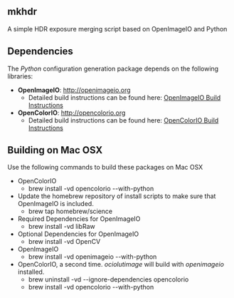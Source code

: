 ## mkhdr ##

A simple HDR exposure merging script based on OpenImageIO and Python

Dependencies
-
The *Python* configuration generation package depends on the following
libraries:

- **OpenImageIO**: http://openimageio.org
    - Detailed build instructions can be found here: [OpenImageIO Build Instructions](https://sites.google.com/site/openimageio/checking-out-and-building-openimageio)
- **OpenColorIO**: http://opencolorio.org
    - Detailed build instructions can be found here: [OpenColorIO Build Instructions](http://opencolorio.org/installation.html)


Building on Mac OSX
- 
Use the following commands to build these packages on Mac OSX

- OpenColorIO
    - brew install -vd opencolorio --with-python
- Update the homebrew repository of install scripts to make sure that OpenImageIO is included.
    - brew tap homebrew/science
- Required Dependencies for OpenImageIO
    - brew install -vd libRaw
- Optional Dependencies for OpenImageIO
    - brew install -vd OpenCV
- OpenImageIO
    - brew install -vd openimageio --with-python
- OpenColorIO, a second time. *ociolutimage* will build with *openimageio* installed.
    - brew uninstall -vd --ignore-dependencies opencolorio
    - brew install -vd opencolorio --with-python
